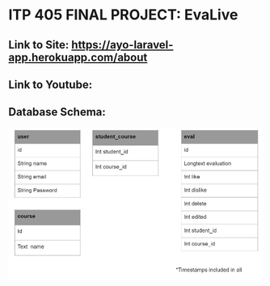 # ITP 405 FINAL PROJECT: EvaLive 


## Link to Site: https://ayo-laravel-app.herokuapp.com/about

## Link to Youtube: 

## Database Schema:

![](public/images/Database_Schema.jpg)

